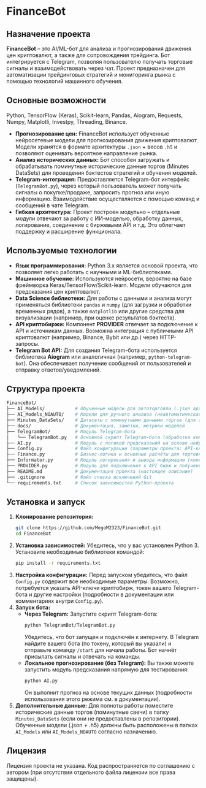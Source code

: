 # FinanceBot

## Назначение проекта

**FinanceBot** – это AI/ML-бот для анализа и прогнозирования движения цен криптовалют, а также для сопровождения трейдинга. Бот интегрируется с Telegram, позволяя пользователю получать торговые сигналы и взаимодействовать через чат. Проект предназначен для автоматизации трейдинговых стратегий и мониторинга рынка с помощью технологий машинного обучения.

## Основные возможности
Python, TensorFlow (Keras), Scikit-learn, Pandas, Aiogram, Requests, Numpy, Matplotli, Investpy, Threading, Binance.
- **Прогнозирование цен:** FinanceBot использует обученные нейросетевые модели для прогнозирования движения криптовалют. Модели хранятся в формате архитектуры `.json` + весов `.h5` и позволяют оценивать вероятное направление рынка.
- **Анализ исторических данных:** Бот способен загружать и обрабатывать поминутные исторические данные торгов (Minutes DataSets) для проведения бэктестов стратегий и обучения моделей.
- **Telegram-интеграция:** Предоставляется Telegram-бот интерфейс (`TelegramBot.py`), через который пользователь может получать сигналы о покупке/продаже, запросить прогноз или иную информацию. Взаимодействие осуществляется с помощью команд и сообщений в чате Telegram.
- **Гибкая архитектура:** Проект построен модульно – отдельные модули отвечают за работу с ИИ-моделью, обработку данных, логирование, соединение с биржевыми API и т.д. Это облегчает поддержку и расширение функционала.

## Используемые технологии

- **Язык программирования:** Python 3.x является основой проекта, что позволяет легко работать с научными и ML-библиотеками.
- **Машинное обучение:** Используются нейросети, вероятно на базе фреймворка Keras/TensorFlow/Scikit-learn. Модели обучаются для предсказания цен криптовалют.
- **Data Science библиотеки:** Для работы с данными и анализа могут применяться библиотеки `pandas` и `numpy` (для загрузки и обработки временных рядов), а также `matplotlib` или другие средства для визуализации (например, при оценке результатов бэктеста).
- **API криптобиржи:** Компонент **PROVIDER** отвечает за подключение к API и источникам данных. Возможна интеграция с публичными API криптовалют (например, Binance, Bybit или др.) через HTTP-запросы.
- **Telegram Bot API:** Для создания Telegram-бота используется библиотека **Aiogram** или аналогичная (например, `python-telegram-bot`). Она обеспечивает получение сообщений от пользователей и отправку ответов/уведомлений.

## Структура проекта

```bash
FinanceBot/
├── AI_Models/           # Обученные модели для автоторговли (.json архитектура + .h5 веса)
├── AI_Models_NOAUTO/    # Модели для ручного анализа (неавтоматическая торговля)
├── Minutes_DataSets/    # Датасеты с поминутными данными торгов (для анализа и обучения)
├── docs/                # Документация, заметки, метрики моделей
├── TelegramBot/         # Модуль Telegram-бота
│   └── TelegramBot.py   # Основной скрипт Telegram-бота (обработка команд и взаимодействие с пользователем)
├── AI.py                # Модуль с логикой предсказаний на основе нейросети
├── Config.py            # Файл конфигурации (параметры проекта: API-ключи, настройки моделей и др.)
├── Finance.py           # Бизнес-логика и основные расчёты для торговли
├── Informator.py        # Модуль логирования и вывода информации (консоль или файл логов)
├── PROVIDER.py          # Модуль для подключения к API бирж и получения рыночных данных
├── README.md            # Документация проекта (настоящее описание)
├── .gitignore           # Файл списка исключений Git
└── requirements.txt     # Список зависимостей Python-проекта
```

## Установка и запуск

1. **Клонирование репозитория:**
   ```bash
   git clone https://github.com/MegoM2323/FinanceBot.git
   cd FinanceBot
   ```
2. **Установка зависимостей:** Убедитесь, что у вас установлен Python 3. Установите необходимые библиотеки командой:
   ```bash
   pip install -r requirements.txt
   ```
3. **Настройка конфигурации:** Перед запуском убедитесь, что файл `Config.py` содержит все необходимые параметры. Возможно, потребуется указать API-ключи криптобирж, токен вашего Telegram-бота и другие настройки (подробности в документации или комментариях внутри `Config.py`).
4. **Запуск бота:**
   - **Через Telegram:** Запустите скрипт Telegram-бота:
     ```bash
     python TelegramBot/TelegramBot.py
     ```
     Убедитесь, что бот запущен и подключён к интернету. В Telegram найдите вашего бота (по токену, который вы указали) и отправьте команду `/start` для начала работы. Бот начнёт присылать сигналы и отвечать на команды.
   - **Локальное прогнозирование (без Telegram):** Вы также можете запустить модуль предсказания напрямую для тестирования:
     ```bash
     python AI.py
     ```
     Он выполнит прогноз на основе текущих данных (подробности использования этого режима см. в документации).
5. **Дополнительные данные:** Для полноты работы поместите исторические данные торгов (поминутные свечи) в папку `Minutes_DataSets` (если они не предоставлены в репозитории). Обученные модели (.json + .h5) должны быть расположены в папках `AI_Models` или `AI_Models_NOAUTO` согласно назначению.

## Лицензия

Лицензия проекта не указана. Код распространяется по соглашению с автором (при отсутствии отдельного файла лицензии все права защищены).
